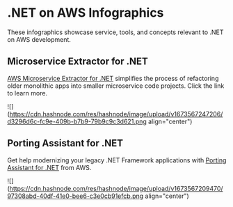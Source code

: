 # .NET on AWS Infographics

These infographics showcase service, tools, and concepts relevant to .NET on AWS development.

## Microservice Extractor for .NET

[AWS Microservice Extractor for .NET](https://aws.amazon.com/microservice-extractor/) simplifies the process of refactoring older monolithic apps into smaller microservice code projects. Click the link to learn more.

![](https://cdn.hashnode.com/res/hashnode/image/upload/v1673567247206/d3296d6c-fc9e-409b-b7b9-79b9c9c3d621.png align="center")

## Porting Assistant for .NET

Get help modernizing your legacy .NET Framework applications with [Porting Assistant for .NET](https://aws.amazon.com/porting-assistant-dotnet/) from AWS.

![](https://cdn.hashnode.com/res/hashnode/image/upload/v1673567209470/97308abd-40df-41e0-bee6-c3e0cb91efcb.png align="center")